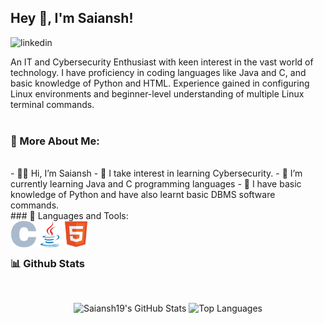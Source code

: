 ## Hey 👋, I'm Saiansh!
<a href='https://www.linkedin.com/in/saiansh-nair/'><img align='left' alt="linkedin" src="https://raw.githubusercontent.com/rahul-jha98/rahul-jha98/561d474902b59c7429ec22bb73e225696c27b202/assets/linkedin.svg" height='18px'/></a><br>


An IT and Cybersecurity Enthusiast with keen interest in the vast world of technology. I have proficiency in coding languages like Java and C, and basic knowledge of Python and HTML. Experience gained in configuring Linux environments and beginner-level understanding of multiple Linux terminal commands.
<br/>
<br/>
  
### 🧐 More About Me:
<br>
- 👋🏻 Hi, I’m Saiansh
- 👀 I take interest in learning Cybersecurity. 
- 🌱 I’m currently learning Java and C programming languages
- 📖 I have basic knowledge of Python and have also learnt basic DBMS software commands.
<br>
### 🔨 Languages and Tools:
<br>
<a href="https://www.cprogramming.com/" target="_blank">
  <img align="left" src="https://raw.githubusercontent.com/devicons/devicon/master/icons/c/c-original.svg" alt="C" height="42px"/>
</a>
<a href="https://www.java.com/" target="_blank">
  <img align="left" src="https://raw.githubusercontent.com/devicons/devicon/master/icons/java/java-original.svg" alt="Java" height="42px"/>
</a>
<a href="https://developer.mozilla.org/en-US/docs/Web/HTML" target="_blank">
  <img align="left" src="https://raw.githubusercontent.com/devicons/devicon/master/icons/html5/html5-original.svg" alt="HTML" height="42px"/>
</a>
<br> <br>

### 📊 Github Stats
<br>
<p align="center">
  <img src="https://github-readme-stats.vercel.app/api?username=Saiansh19&show_icons=true&hide_border=true&theme=light" alt="Saiansh19's GitHub Stats" height="165"/>
  <img src="https://github-readme-stats.vercel.app/api/top-langs/?username=Saiansh19&layout=compact&hide_border=true&theme=light" alt="Top Languages" height="165"/>
</p>
<br>


<!---
Saiansh19/Saiansh19 is a ✨ special ✨ repository because its `README.md` (this file) appears on your GitHub profile.
You can click the Preview link to take a look at your changes.
--->

